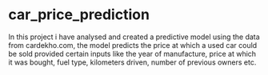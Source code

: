 # car_price_prediction
In this project i have analysed and created a predictive model using the data from cardekho.com, the model predicts the price at which a used car could be sold provided certain inputs like the year of manufacture, price at which it was bought, fuel type, kilometers driven, number of previous owners etc.

